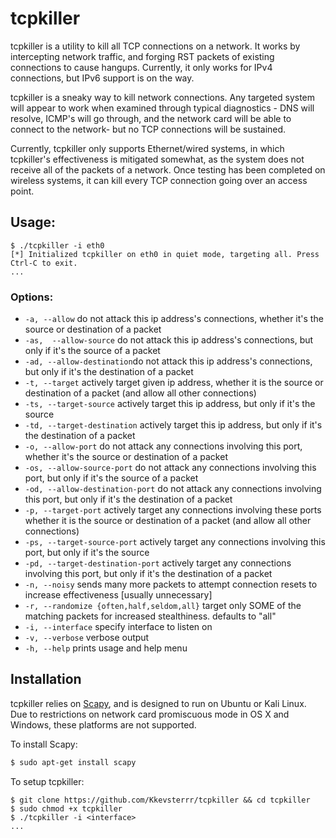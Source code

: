 # tcpkiller

tcpkiller is a utility to kill all TCP connections on a network. It works by intercepting network traffic, and forging RST packets of existing connections to cause hangups. Currently, it only works for IPv4 connections, but IPv6 support is on the way. 

tcpkiller is a sneaky way to kill network connections. Any targeted system will appear to work when examined through typical diagnostics - DNS will resolve, ICMP's will go through, and the network card will be able to connect to the network- but no TCP connections will be sustained. 

Currently, tcpkiller only supports Ethernet/wired systems, in which tcpkiller's effectiveness is mitigated somewhat, as the system does not receive all of the packets of a network. Once testing has been completed on wireless systems, it can kill every TCP connection going over an access point.

## Usage:

```
$ ./tcpkiller -i eth0
[*] Initialized tcpkiller on eth0 in quiet mode, targeting all. Press Ctrl-C to exit.
...
```

### Options:
 - ```-a, --allow``` do not attack this ip address's connections, whether it's the source or destination of a packet
 - ```-as,  --allow-source``` do not attack this ip address's connections, but only if it's the source of a packet
 - ```-ad, --allow-destination```do not attack this ip address's connections, but only if it's the destination of a packet
 - ```-t, --target``` actively target given ip address, whether it is the source or destination of a packet (and allow all other connections)
 - ```-ts, --target-source``` actively target this ip address, but only if it's the source
 - ```-td, --target-destination``` actively target this ip address, but only if it's the destination of a packet
 - ```-o, --allow-port``` do not attack any connections involving this port, whether it's the source or destination of a packet
 - ```-os, --allow-source-port``` do not attack any connections involving this port, but only if it's the source of a packet
 - ```-od, --allow-destination-port``` do not attack any connections involving this port, but only if it's the destination of a packet
 - ```-p, --target-port``` actively target any connections involving these ports whether it is the source or destination of a packet (and allow all other connections)
 - ```-ps, --target-source-port``` actively target any connections involving this port, but only if it's the source
 - ```-pd, --target-destination-port``` actively target any connections involving this port, but only if it's the destination of a packet
 - ```-n, --noisy``` sends many more packets to attempt connection resets to increase effectiveness [usually unnecessary]
 - ```-r, --randomize {often,half,seldom,all}``` target only SOME of the matching packets for increased stealthiness. defaults to "all"
 - ```-i, --interface``` specify interface to listen on 
 - ```-v, --verbose``` verbose output
 - ```-h, --help``` prints usage and help menu

## Installation

tcpkiller relies on [Scapy](http://www.secdev.org/projects/scapy/), and is designed to run on Ubuntu or Kali Linux. Due to restrictions on network card promiscuous mode in OS X and Windows, these platforms are not supported. 

To install Scapy: 
```bash
$ sudo apt-get install scapy
```

To setup tcpkiller:

```
$ git clone https://github.com/Kkevsterrr/tcpkiller && cd tcpkiller
$ sudo chmod +x tcpkiller
$ ./tcpkiller -i <interface>
...
```
